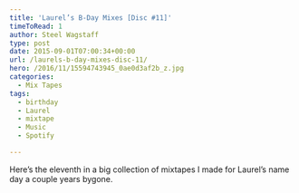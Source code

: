 ```yaml
---
title: 'Laurel’s B-Day Mixes [Disc #11]'
timeToRead: 1 
author: Steel Wagstaff
type: post
date: 2015-09-01T07:00:34+00:00
url: /laurels-b-day-mixes-disc-11/
hero: /2016/11/15594743945_0ae0d3af2b_z.jpg
categories:
  - Mix Tapes
tags:
  - birthday
  - Laurel
  - mixtape
  - Music
  - Spotify

---
```

Here&#8217;s the eleventh in a big collection of mixtapes I made for Laurel&#8217;s name day a couple years bygone.